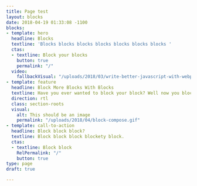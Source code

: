 ```yaml
---
title: Page test
layout: blocks
date: 2018-04-19 01:33:08 -1100
blocks:
- template: hero
  headline: Blocks
  textline: 'Blocks blocks blocks blocks blocks blocks blocks '
  ctas:
  - textline: Block your blocks
    button: true
    permalink: "/"
  video:
    fallbackVisual: "/uploads/2018/03/write-better-javascript-with-webpack.png"
- template: feature
  headline: Block More Blocks With Blocks
  textline: Have you ever wanted to block your block? Well now you block, with blocks!
  direction: rtl
  class: section-roots
  visual:
    alt: This should be an image
    permalink: "/uploads/2018/04/block-compose.gif"
- template: call-to-action
  headline: Block block block?
  textline: Block block block blockety block.
  ctas:
  - textline: Block block
    RelPermalink: "/"
    button: true
type: page
draft: true

---
```

